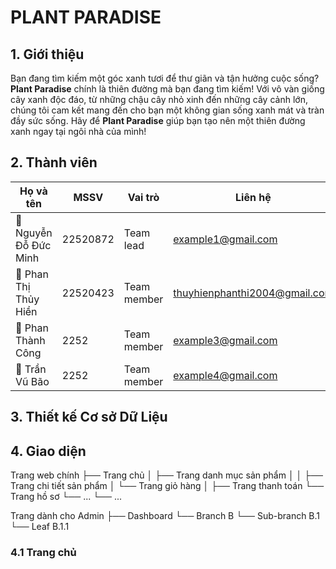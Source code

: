 # PLANT PARADISE
## 1. Giới thiệu 
Bạn đang tìm kiếm một góc xanh tươi để thư giãn và tận hưởng cuộc sống? **Plant Paradise** chính là thiên đường mà bạn đang tìm kiếm! Với vô vàn giống cây xanh độc đáo, từ những chậu cây nhỏ xinh đến những cây cảnh lớn, chúng tôi cam kết mang đến cho bạn một không gian sống xanh mát và tràn đầy sức sống. Hãy để **Plant Paradise** giúp bạn tạo nên một thiên đường xanh ngay tại ngôi nhà của mình!
## 2. Thành viên
Họ và tên | MSSV | Vai trò | Liên hệ |
|-----------|-----------|---------|---------|
🌱 Nguyễn Đỗ Đức Minh | 22520872 | Team lead | example1@gmail.com |
🌱 Phan Thị Thủy Hiền | 22520423 | Team member | thuyhienphanthi2004@gmail.com |
🌱 Phan Thành Công | 2252 | Team member | example3@gmail.com |
🌱 Trần Vũ Bão | 2252 | Team member | example4@gmail.com |
## 3. Thiết kế Cơ sở Dữ Liệu 

## 4. Giao diện 
Trang web chính
├── Trang chủ 
│   ├── Trang danh mục sản phẩm
│   │   ├── Trang chi tiết sản phẩm
│   └── Trang giỏ hàng 
│		├── Trang thanh toán 
└── Trang hồ sơ
    └── ...
        └── ...

Trang dành cho Admin
├── Dashboard
└── Branch B
    └── Sub-branch B.1
        └── Leaf B.1.1

### 4.1 Trang chủ